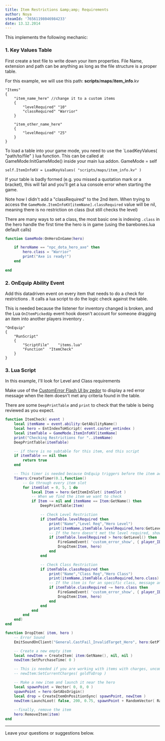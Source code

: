 ```yaml
---
title: Item Restrictions &amp;amp; Requirements
author: Noya
steamId: '76561198046984233'
date: 13.12.2014
---
```


This implements the following mechanic:

<Gfycat id="OfficialAdorableJabiru" />

### 1. Key Values Table

First create a text file to write down your item properties. File Name, extension and path can be anything as long as the file structure is a proper table.

For this example, we will use this path: **scripts**/**maps**/**item_info**.kv

~~~
"Items"
{
    "item_name_here" //change it to a custom items
    {
        "levelRequired"	"10"
        "classRequired"	"Warrior" 
    }

    "item_other_name_here" 
    {
        "levelRequired"	"25"
    }
}
~~~

To load a table into your game mode, you need to use the `LoadKeyValues( "path/to/file" ) lua function. This can be called at GameMode:InitGameMode() inside your main lua addon. GameMode = self

~~~
self.ItemInfoKV = LoadKeyValues( "scripts/maps/item_info.kv" ) 
~~~

If your table is badly formed (e.g. you missed a quotation mark or a bracket), this will fail and you'll get a lua console error when starting the game.

Note how I didn't add a "classRequired" to the 2nd item. When trying to access the `GameMode.ItemInfoKV[itemNane].classRequired` value will be nil, meaning there is no restriction on class (but still checks the level)

There are many ways to set a class, the most basic one is indexing `.class` in the hero handle the first time the hero is in game (using the barebones.lua default calls)

~~~lua
function GameMode:OnHeroInGame(hero)

    if heroName == "npc_dota_hero_axe" then
        hero.class = "Warrior"
        print("Axe is ready!")
    end
    
end
~~~

### 2. OnEquip Ability Event

Add this datadriven event on every item that needs to do a check for restrictions
. It calls a lua script to do the logic check against the table.

This is needed because the listener for inventory changed is broken, and the Lua `OnItemPickedUp` event hook doesn't account for someone dragging an item into another players inventory
.

~~~
"OnEquip" 
{   
    "RunScript"
    {
        "ScriptFile"	"items.lua"
        "Function"	"ItemCheck"
    }
}
~~~

### 3. Lua Script

In this example, I'll look for Level and Class requirements

Make use of the [CustomError Flash UI by zedor](https://github.com/zedor/CustomError) to display a red error message when the item doesn't met any criteria found in the table.

There are some `DeepPrintTable` and `print` to check that the table is being reviewed as you expect.

~~~lua
function ItemCheck( event )
    local itemName = event.ability:GetAbilityName()
    local hero = EntIndexToHScript( event.caster_entindex )
    local itemTable = GameMode.ItemInfoKV[itemName]
    print("Checking Restrictions for "..itemName)
    DeepPrintTable(itemTable)

    -- if there is no subtable for this item, end this script
    if itemTable == nil then
        return true
    end

    -- This timer is needed because OnEquip triggers before the item actually being in inventory
    Timers:CreateTimer(0.1,function()
        -- Go through every item slot
        for itemSlot = 0, 5, 1 do 
            local Item = hero:GetItemInSlot( itemSlot )
            -- When we find the item we want to check
            if Item ~= nil and itemName == Item:GetName() then
                DeepPrintTable(Item)

                -- Check Level Restriction
                if itemTable.levelRequired then
                    print("Name","Level Req","Hero Level")
                    print(itemName,itemTable.levelRequired,hero:GetLevel())
                    -- If the hero doesn't met the level required, show message and call DropItem
                    if itemTable.levelRequired > hero:GetLevel() then
                        FireGameEvent( 'custom_error_show', { player_ID = pID, _error = "You need level "..itemTable.levelRequired.." to use this." } )
                        DropItem(Item, hero)
                    end 
                end

                -- Check Class Restriction
                if itemTable.classRequired then
                    print("Name","Class Req","Hero Class")
                    print(itemName,itemTable.classRequired,hero.class)
                    -- If the item is for an specific class, message and drop
                    if itemTable.classRequired ~= hero.class then
                        FireGameEvent( 'custom_error_show', { player_ID = pID, _error = "Requires ".. hero.class .." to use." } )
                        DropItem(Item, hero)
                    end
                end
            end
        end
    end)
end

function DropItem( item, hero )
    -- Error Sound
    EmitSoundOnClient("General.CastFail_InvalidTarget_Hero", hero:GetPlayerOwner())

    -- Create a new empty item
    local newItem = CreateItem( item:GetName(), nil, nil )
    newItem:SetPurchaseTime( 0 )

    -- This is needed if you are working with items with charges, uncomment it if so.
    -- newItem:SetCurrentCharges( goldToDrop )

    -- Make a new item and launch it near the hero
    local spawnPoint = Vector( 0, 0, 0 )
    spawnPoint = hero:GetAbsOrigin()
    local drop = CreateItemOnPositionSync( spawnPoint, newItem )
    newItem:LaunchLoot( false, 200, 0.75, spawnPoint + RandomVector( RandomFloat( 50, 150 ) ) )
    
    --finally, remove the item
    hero:RemoveItem(item)
end

~~~

---

Leave your questions or suggestions below.
